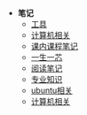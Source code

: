 <!-- _sidebar.md -->


* **笔记**
  * [工具](工具/)
  * [计算机相关](计算机/)
  * [课内课程笔记](课内课程笔记/)
  * [一生一芯](一生一芯/)
  * [阅读笔记](阅读笔记/)
  * [专业知识](专业知识/)
  * [ubuntu相关](ubuntu/)
  * [计算机相关](计算机/)

